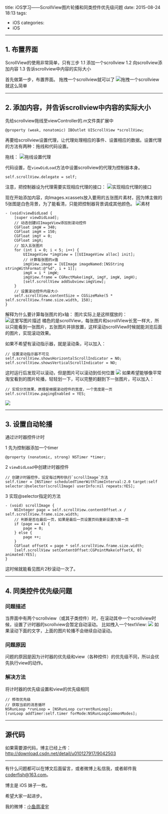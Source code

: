 title: iOS学习——ScrollView图片轮播和同类控件优先级问题
date: 2015-08-24 18:13
tags:
  - iOS
categories:
  - iOS
---



## 1. 布置界面
ScrollView的使用非常简单，只有三步
  1.1	添加一个scrollview
  1.2	向scrollview添加内容
  1.3	告诉scrollview中内容的实际大小

首先做第一步，布置界面。
拖拽一个scrollview就可以了
![拖拽一个scrollview](http://img.blog.csdn.net/20150824172017044)
就这么简单

<!--more-->

----------

## 2. 添加内容，并告诉scrollview中内容的实际大小
先给scrollview拖线至viewController的.m文件类扩展中

```objc
@property (weak, nonatomic) IBOutlet UIScrollView *scrollView;
```

再要给scrollview设置代理，让代理处理相应的事件、设置相应的数据。设置代理的方法有两种：拖线和代码设置。

拖线：
![拖线设置代理](http://img.blog.csdn.net/20150824172605867)

代码设置，在`viewDidLoad`方法中设置scrollview的代理为控制器本身。

```objc
self.scrollView.delegate = self;
```

注意，把控制器设为代理需要实现相应代理的接口：
![实现相应代理的接口](http://img.blog.csdn.net/20150824172909552)

现在开始添加内容，向Images.xcassets放入要用的五张图片素材，因为博主做的5张图是白色背景，为了能看清，只能把控制器背景调成其他颜色。
![素材](http://img.blog.csdn.net/20150824173801758)

```objc
- (void)viewDidLoad {
    [super viewDidLoad];
    // 动态创建UIImageView添加到滚动控件
    CGFloat imgW = 340;
    CGFloat imgH = 150;
    CGFloat imgY = 0;
    CGFloat imgX;
    // 加入五张图片
    for (int i = 0; i < 5; i++) {
        UIImageView *imgView = [[UIImageView alloc] init];
        // 计算每张图的x值
        imgView.image = [UIImage imageNamed:[NSString stringWithFormat:@"%d", i + 1]];
        imgX = i * imgW;
        imgView.frame = CGRectMake(imgX, imgY, imgW, imgH);
        [self.scrollView addSubview:imgView];
    }
    // 设置滚动控件内容大小
    self.scrollView.contentSize = CGSizeMake(5 * self.scrollView.frame.size.width, 150);
}
```

解释为什么要计算每张图片的x轴：
图片实际上是这样摆放的：
![这里写图片描述](http://img.blog.csdn.net/20150824174737294)
橘色的是scrollView，每张图片和scrollView长宽一样大，所以只能看到一张图片，五张图片并排放置，这样滚动scrollView时候就能浏览后面的图片，实现滚动效果。

如果不希望有滚动指示器，就是滚动条，可以加入：

```objc
// 设置滚动指示器不可见
self.scrollView.showsHorizontalScrollIndicator = NO;
self.scrollView.showsVerticalScrollIndicator = NO;
```
这时运行后发现可以滚动，但是图片可以滚动到任何位置
<a href="http://i1.tietuku.com/e149d03ede7b0f30.jpg" title="点击显示原始图片"><img src="http://i1.tietuku.com/e149d03ede7b0f30t.jpg"></a>
如果希望能够像平常淘宝看到的图片轮播，轻轻划一下，可以完整的翻到下一张图片，可以加入：

```objc
// 实现分页效果，原理是根据滚动控件的宽度，一个宽度是一页
self.scrollView.pagingEnabled = YES;
```
<a href="http://i1.tietuku.com/fa374a4a1ad8d16b.jpg" title="点击显示原始图片"><img src="http://i1.tietuku.com/fa374a4a1ad8d16bt.jpg"></a>


----------


## 3. 设置自动轮播
通过计时器控件计时

1  先为控制器添加一个timer

```objc
@property (nonatomic, strong) NSTimer *timer;
```

2 `viewDidLoad`中创建计时器控件

```objc
// 创建计时器控件，设定每过两秒执行`scrollImage`方法
self.timer = [NSTimer scheduledTimerWithTimeInterval:2.0 target:self selector:@selector(scrollImage) userInfo:nil repeats:YES];
```

3 实现@selector指定的方法

```objc
- (void) scrollImage {
    NSInteger page = self.scrollView.contentOffset.x / self.scrollView.frame.size.width;
    // 判断是否在最后一页，如果是最后一页设置页码重新设置为第一页
    if (page == 4) {
        page = 0;
    } else {
        page ++;
    }
    CGFloat offsetX = page * self.scrollView.frame.size.width;
    [self.scrollView setContentOffset:CGPointMake(offsetX, 0) animated:YES];
}
```

这时候就能看见图片2秒滚动一次了。


----------


## 4. 同类控件优先级问题
### 问题描述
当界面中有两个scrollview（或其子类控件）时，在滚动其中一个scrollview时候，设置了计时器的scrollview会暂定自动滚动。
比如拽入一个textView:
<a href="http://i1.tietuku.com/c2abd5a14b54c34c.jpg" title="点击显示原始图片"><img src="http://i1.tietuku.com/c2abd5a14b54c34ct.jpg"></a>
如果滚动下面的文字，上面的图片轮播不会继续自动滚动。

### 问题原因
问题的原因是因为计时器的优先级和view（各种控件）的优先级不同，所以会优先执行view的动作。

### 解决方法
将计时器的优先级设置和view的优先级相同

```objc
// 修改优先级
// 获取当前的消息循环
NSRunLoop *runLoop = [NSRunLoop currentRunLoop];
[runLoop addTimer:self.timer forMode:NSRunLoopCommonModes];
```


----------


## 源代码
如果需要源代码，博主已经上传：http://download.csdn.net/detail/u010127917/9042503



----

有什么问题都可以在博文后面留言，或者微博上私信我，或者邮件我 <coderfish@163.com>。

博主是 iOS 妹子一枚。

希望大家一起进步。

我的微博：[小鱼周凌宇](http://weibo.com/coderfish/)


